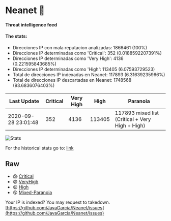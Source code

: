 # Neanet :hocho:
#### Threat intelligence feed
#### The stats:

- Direcciones IP con mala reputacion analizadas: 1866461 (100%)
- Direcciones IP determinadas como 'Critical':  352 (0.0188592207391%)
- Direcciones IP determinadas como 'Very High':  4136 (0.221595843685%)
- Direcciones IP determinadas como 'High':  113405 (6.07593729523)
- Total de direcciones IP indexadas en Neanet:  117893 (6.31639235966%)
- Total de direcciones IP descartadas en Neanet:  1748568 (93.6836076403%)

| Last Update | Critical | Very High | High | Paranoia |
| --- | --- | --- | --- | --- |
| 2020-09-28 23:01:48 | 352 | 4136 | 113405 | 117893 mixed list (Critical + Very High + High)|

![Stats](https://docs.google.com/spreadsheets/d/e/2PACX-1vSnaNMIXVabIpDJjufMlzH7poXnshF3mgd8Is1g9ytUEzVsP5my4Trn8f-xkoLLQ38xpL3HtmUexLo6/pubchart?oid=501124687&format=image)

For the historical stats go to: [link](/stats.csv)
## Raw
- :scream: [Critical](https://raw.githubusercontent.com/JavaGarcia/Neanet/master/blacklists/neanet_critical.txt)
- :fearful: [VeryHigh](https://raw.githubusercontent.com/JavaGarcia/Neanet/master/blacklists/neanet_veryHigh.txtt)
- :frowning: [High](https://raw.githubusercontent.com/JavaGarcia/Neanet/master/blacklists/neanet_high.txt)
- :dizzy_face: [Mixed-Paranoia](https://raw.githubusercontent.com/JavaGarcia/Neanet/master/blacklists/neanet_all.txt)


Your IP is indexed? You may request to takedown. [https://github.com/JavaGarcia/Neanet/issues](https://github.com/JavaGarcia/Neanet/issues)






























































































































































































































































































































































































































































































































































































































































































































































































































































































































































































































































































































